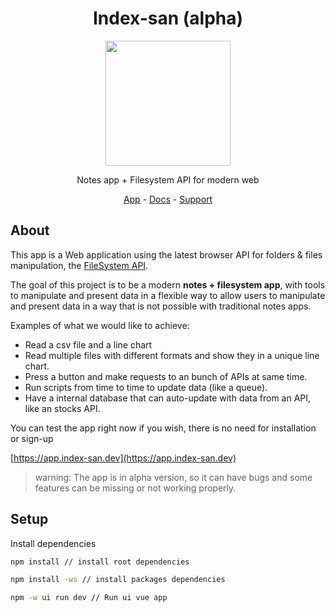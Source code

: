 <div align="center">

# Index-san (alpha)

<img src="./logo.ico" height="200" />

Notes app + Filesystem API for modern web

[App](https://app.index-san.dev) -
[Docs](https://index-san.dev) -
[Support](https://github.com/sponsors/zzhenryquezz)

</div>

## About

This app is a Web application using the latest browser API for folders & files manipulation, the [FileSystem API](https://developer.chrome.com/docs/capabilities/web-apis/file-system-access).

The goal of this project is to be a modern **notes + filesystem app**, with tools to manipulate and present data in a flexible way to allow users to manipulate and present data in a way that is not possible with traditional notes apps.

Examples of what we would like to achieve:

- Read a csv file and a line chart
- Read multiple files with different formats and show they in a unique line chart.
- Press a button and make requests to an bunch of APIs at same time.
- Run scripts from time to time to update data (like a queue).
- Have a internal database that can auto-update with data from an API, like an stocks API.

You can test the app right now if you wish, there is no need for installation or sign-up

[https://app.index-san.dev](https://app.index-san.dev)

> warning: The app is in alpha version, so it can have bugs and some features can be missing or not working properly.

## Setup

Install dependencies

```bash
npm install // install root dependencies

npm install -ws // install packages dependencies

npm -w ui run dev // Run ui vue app
```


